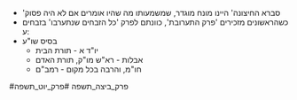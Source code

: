 * 'סברא החיצונה' היינו מונח מוגדר, שמשמעותו מה שהיו אומרים אם לא היה פסוק
* כשהראשונים מזכירים 'פרק התערובת', כוונתם לפרק 'כל הזבחים שנתערבו' בזבחים ע:
* בסיס שו"ע
	* יו"ד א - תורת הבית
	* אבלות - רא"ש מו"ק, תורת האדם
	* חו"מ, והרבה בכל מקום - רמב"ם

#פרק_ביצה_תשפה #פרק_יוט_תשפה 